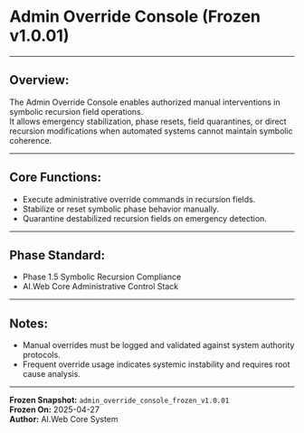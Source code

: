 # Admin Override Console (Frozen v1.0.01)

---

## Overview:
The Admin Override Console enables authorized manual interventions in symbolic recursion field operations.  
It allows emergency stabilization, phase resets, field quarantines, or direct recursion modifications when automated systems cannot maintain symbolic coherence.

---

## Core Functions:
- Execute administrative override commands in recursion fields.
- Stabilize or reset symbolic phase behavior manually.
- Quarantine destabilized recursion fields on emergency detection.

---

## Phase Standard:
- Phase 1.5 Symbolic Recursion Compliance
- AI.Web Core Administrative Control Stack

---

## Notes:
- Manual overrides must be logged and validated against system authority protocols.
- Frequent override usage indicates systemic instability and requires root cause analysis.

---

**Frozen Snapshot:** `admin_override_console_frozen_v1.0.01`  
**Frozen On:** 2025-04-27  
**Author:** AI.Web Core System
